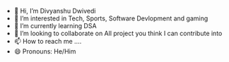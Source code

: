 - 👋 Hi, I’m Divyanshu Dwivedi
- 👀 I’m interested in Tech, Sports, Software Devlopment and gaming
- 🌱 I’m currently learning DSA
- 💞️ I’m looking to collaborate on All project you think I can contribute into
- 📫 How to reach me ....
- 😄 Pronouns: He/Him

<!---
divyanshu12-fullstack/divyanshu12-fullstack is a ✨ special ✨ repository because its `README.md` (this file) appears on your GitHub profile.
You can click the Preview link to take a look at your changes.
--->
